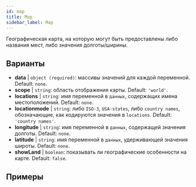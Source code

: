```yaml
---
id: map
title: Map
sidebar_label: Map
---
```


Географическая карта, на которую могут быть предоставлены либо названия мест, либо значения долготы/ширины.

## Варианты

* __data__ | `object (required)`: массивы значений для каждой переменной. Default: `none`.
* __scope__ | `string`: область отображения карты. Default: `'world'`.
* __locations__ | `string`: имя переменной в `данных`, содержащих имена местоположений. Default: `none`.
* __locationmode__ | `string`: либо `ISO-3`, `USA-states`, либо `country names`, обозначающие, как кодируются значения в `locations`. Default: `'country names'`.
* __longitude__ | `string`: имя переменной в `данных`, содержащей значения долготы. Default: `none`.
* __latitude__ | `string`: имя переменной в `данных`, удерживающей значения широты. Default: `none`.
* __showLand__ | `boolean`: показывать ли географические особенности на карте. Default: `false`.


## Примеры
